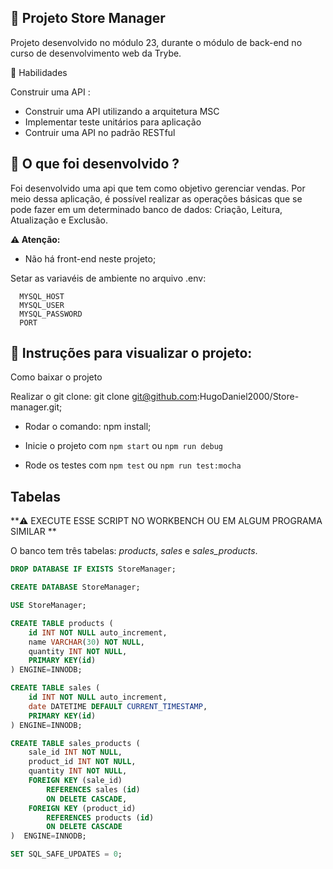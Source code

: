 
## :dart: Projeto Store Manager

Projeto desenvolvido no módulo 23, durante o módulo de back-end no curso de desenvolvimento web da Trybe.

:brain: Habilidades

Construir uma API :

- Construir uma API utilizando a arquitetura MSC
- Implementar teste unitários para aplicação 
- Contruir uma API no padrão RESTful 

## :brain: O que foi desenvolvido ?

Foi desenvolvido uma api que tem como objetivo gerenciar vendas.
Por meio dessa aplicação, é possível realizar as operações básicas que se pode fazer em um determinado banco de dados:
Criação, Leitura, Atualização e Exclusão.

**⚠️ Atenção:**

- Não há front-end neste projeto;

Setar as variavéis de ambiente no arquivo .env:

```
  MYSQL_HOST
  MYSQL_USER
  MYSQL_PASSWORD
  PORT
```

 ## :dart: Instruções para visualizar o projeto:

Como baixar o projeto

Realizar o git clone: git clone git@github.com:HugoDaniel2000/Store-manager.git;

- Rodar o comando: npm install;

- Inicie o projeto com `npm start` ou `npm run debug`

- Rode os testes com `npm test` ou `npm run test:mocha`

## <strong>Tabelas</strong>

**⚠️ EXECUTE ESSE SCRIPT NO WORKBENCH OU EM ALGUM PROGRAMA SIMILAR **

O banco tem três tabelas: _products_, _sales_ e _sales\_products_.

```sql
DROP DATABASE IF EXISTS StoreManager;

CREATE DATABASE StoreManager;

USE StoreManager;

CREATE TABLE products (
    id INT NOT NULL auto_increment,
    name VARCHAR(30) NOT NULL,
    quantity INT NOT NULL,
    PRIMARY KEY(id)
) ENGINE=INNODB;

CREATE TABLE sales (
    id INT NOT NULL auto_increment,
    date DATETIME DEFAULT CURRENT_TIMESTAMP,
    PRIMARY KEY(id)
) ENGINE=INNODB;

CREATE TABLE sales_products (
    sale_id INT NOT NULL,
    product_id INT NOT NULL,
    quantity INT NOT NULL,
    FOREIGN KEY (sale_id)
        REFERENCES sales (id)
        ON DELETE CASCADE,
    FOREIGN KEY (product_id)
        REFERENCES products (id)
        ON DELETE CASCADE
)  ENGINE=INNODB;

SET SQL_SAFE_UPDATES = 0;
```


